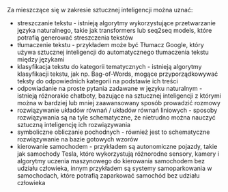 Za mieszczące się w zakresie sztucznej inteligencji można uznać:
  - streszczanie tekstu  -  istnieją algorytmy wykorzystujące przetwarzanie języka naturalnego, takie jak transformers lub seq2seq models, które potrafią generować streszczenia tekstów
  - tłumaczenie tekstu  -  przykładem może być Tłumacz Google, który używa sztucznej inteligencji do automatycznego tłumaczenia tekstu między językami
  - klasyfikacja tekstu do kategorii tematycznych   -  istnieją algorytmy klasyfikacji tekstu, jak np. Bag-of-Words, mogące przyporządkowywać teksty do odpowiednich kategorii na podstawie ich treści
  - odpowiadanie na proste pytania zadawane w języku naturalnym  -  istnieją różnorakie chatboty, bazujące na sztucznej inteligencji z którymi można w bardziej lub mniej zaawansowany sposób prowadzić rozmowy
  - rozwiązywanie układów równań / układów równań liniowych  -  sposoby rozwiązywania są na tyle schematyczne, że nietrudno można nauczyć sztuczną inteligencję ich rozwiązywania
  - symboliczne obliczanie pochodnych  -  również jest to schematyczne rozwiązywanie na bazie gotowych wzorów
  - kierowanie samochodem   -  przykładem są autonomiczne pojazdy, takie jak samochody Tesla, które wykorzystują różnorodne sensory, kamery i algorytmy uczenia maszynowego do kierowania samochodem bez udziału człowieka, innym przykładem są systemy samoparkowania w samochodach, które potrafią zaparkować samochód bez udziału człowieka
